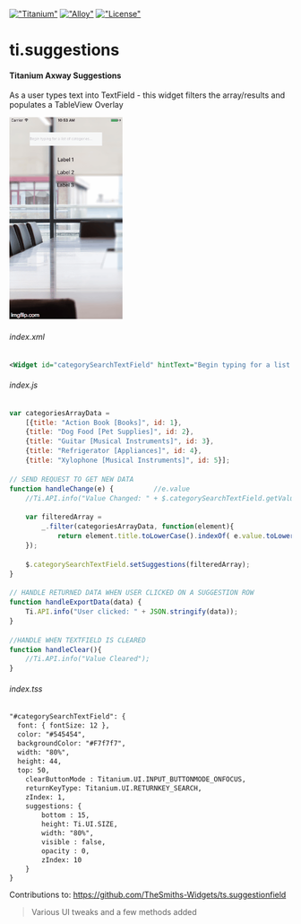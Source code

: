 
[!["Titanium"](http://www-static.appcelerator.com/badges/titanium-git-badge-sq.png)](http://www.appcelerator.com/titanium/)
[!["Alloy"](http://www-static.appcelerator.com/badges/alloy-git-badge-sq.png)](http://www.appcelerator.com/alloy/)
[!["License"](http://img.shields.io/badge/license-Apache%202.0-blue.svg?style=flat)](http://choosealicense.com/licenses/apache-2.0/)

# ti.suggestions
#### Titanium Axway Suggestions
As a user types text into TextField - this widget filters the array/results and populates a TableView Overlay

![Demo](demo.gif)

###### index.xml
```xml
<Widget id="categorySearchTextField" hintText="Begin typing for a list of categories..." src="ti.suggestions" onChange="handleChange" onExportData="handleExportData" onClear="handleClear" />
```

###### index.js
```javascript
var categoriesArrayData =
    [{title: "Action Book [Books]", id: 1},
    {title: "Dog Food [Pet Supplies]", id: 2},
    {title: "Guitar [Musical Instruments]", id: 3},
    {title: "Refrigerator [Appliances]", id: 4},
    {title: "Xylophone [Musical Instruments]", id: 5}];

// SEND REQUEST TO GET NEW DATA
function handleChange(e) {			//e.value
    //Ti.API.info("Value Changed: " + $.categorySearchTextField.getValue());

    var filteredArray =
        _.filter(categoriesArrayData, function(element){
            return element.title.toLowerCase().indexOf( e.value.toLowerCase() ) > -1;
    });

    $.categorySearchTextField.setSuggestions(filteredArray);
}

// HANDLE RETURNED DATA WHEN USER CLICKED ON A SUGGESTION ROW
function handleExportData(data) {
    Ti.API.info("User clicked: " + JSON.stringify(data));
}

//HANDLE WHEN TEXTFIELD IS CLEARED
function handleClear(){
	//Ti.API.info("Value Cleared");
}
```

###### index.tss
```stylesheet
"#categorySearchTextField": {
  font: { fontSize: 12 },
  color: "#545454",
  backgroundColor: "#F7f7f7",
  width: "80%",
  height: 44,
  top: 50,
    clearButtonMode : Titanium.UI.INPUT_BUTTONMODE_ONFOCUS,
    returnKeyType: Titanium.UI.RETURNKEY_SEARCH,
    zIndex: 1,
    suggestions: {
        bottom : 15,
        height: Ti.UI.SIZE,
        width: "80%",
        visible : false,
        opacity : 0,
        zIndex: 10
    }
}
```

Contributions to: https://github.com/TheSmiths-Widgets/ts.suggestionfield
> Various UI tweaks and a few methods added
